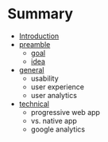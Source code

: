 # Summary

* [Introduction](README.md)
* [preamble](preamble.md)
   * [goal](goal.md)
   * [idea](idea.md)
* [general](general.md)
   * usability
   * user experience
   * user analytics
* [technical](technical.md)
   * progressive web app
   * vs. native app
   * google analytics

